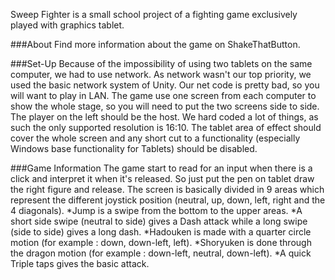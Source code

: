 Sweep Fighter is a small school project of a fighting game exclusively played with graphics tablet.

###About
Find more information about the game on ShakeThatButton.

###Set-Up
Because of the impossibility of using two tablets on the same computer, we had to use network. As network wasn't our top priority, we used the basic network system of Unity. Our net code is pretty bad, so you will want to play in LAN.
The game use one screen from each computer to show the whole stage, so you will need to put the two screens side to side. The player on the left should be the host.
We hard coded a lot of things, as such the only supported resolution is 16:10.
The tablet area of effect should cover the whole screen and any short cut to a functionality (especially Windows base functionality for Tablets) should be disabled.

###Game Information
The game start to read for an input when there is a click and interpret it when it's released. So just put the pen on tablet draw the right figure and release. The screen is basically divided in 9 areas which represent the different joystick position (neutral, up, down, left, right and the 4 diagonals).
*Jump is a swipe from the bottom to the upper areas.
*A short side swipe (neutral to side) gives a Dash attack while a long swipe (side to side) gives a long dash.
*Hadouken is made with a quarter circle motion (for example : down, down-left, left).
*Shoryuken is done through the dragon motion (for example : down-left, neutral, down-left).
*A quick Triple taps gives the basic attack.